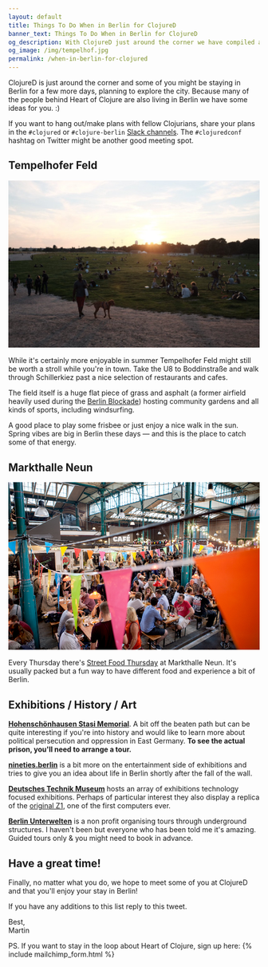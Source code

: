 ```yaml
---
layout: default
title: Things To Do When in Berlin for ClojureD
banner_text: Things To Do When in Berlin for ClojureD
og_description: With ClojureD just around the corner we have compiled a small list of things you might want to check out while in town.
og_image: /img/tempelhof.jpg
permalink: /when-in-berlin-for-clojured
---
```

<div class="mw7 center">

ClojureD is just around the corner and some of you might be staying in Berlin for a few more days, planning to explore the city. Because many of the people behind Heart of Clojure are also living in Berlin we have some ideas for you. :) 

If you want to hang out/make plans with fellow Clojurians, share your plans in the <code class="bg-light-gray ph2 pv1 br2 f5 mr1">#clojured</code> or <code class="bg-light-gray ph2 pv1 br2 f5 mr1">#clojure-berlin</code> [Slack channels](http://clojurians.net). The <code class="bg-light-gray ph2 pv1 br2 f5 mr1">#clojuredconf</code> hashtag on Twitter might be another good meeting spot.

<h2 class="mt5 mb3">Tempelhofer Feld</h2>

![Tempelhofer Feld](/img/tempelhof.jpg)

While it's certainly more enjoyable in summer Tempelhofer Feld might still be worth a stroll while you're in town. Take the U8 to Boddinstraße and walk through Schillerkiez past a nice selection of restaurants and cafes. 

The field itself is a huge flat piece of grass and asphalt (a former airfield heavily used during the [Berlin Blockade](https://en.wikipedia.org/wiki/Berlin_Blockade)) hosting community gardens and all kinds of sports, including windsurfing. 

A good place to play some frisbee or just enjoy a nice walk in the sun. Spring vibes are big in Berlin these days — and this is the place to catch some of that energy.

<h2 class="mt5 mb3">Markthalle Neun</h2>

![Street Food Thursdau](/img/street-food-thursday.jpg)

Every Thursday there's [Street Food Thursday](https://markthalleneun.de/veranstaltungen/81/2019/2/21/street-food-thursday) at Markthalle Neun. It's usually packed but a fun way to have different food and experience a bit of Berlin.

<h2 class="mt5 mb3">Exhibitions / History / Art</h2>

[**Hohenschönhausen Stasi Memorial**](https://www.stiftung-hsh.de). A bit off the beaten path but can be quite interesting if you're into history and would like to learn more about political persecution and oppression in East Germany. **To see the actual prison, you'll need to arrange a tour.**

[**nineties.berlin**](https://nineties.berlin/en) is a bit more on the entertainment side of exhibitions and tries to give you an idea about life in Berlin shortly after the fall of the wall.

[**Deutsches Technik Museum**](https://sdtb.de/museum-of-technology/623/) hosts an array of exhibitions technology focused exhibitions. Perhaps of particular interest they also display a replica of the [original Z1](https://sdtb.de/museum-of-technology/exhibitions/1256/), one of the first computers ever.

[**Berlin Unterwelten**](https://www.berliner-unterwelten.de/en.html) is a non profit organising tours through underground structures. I haven't been but everyone who has been told me it's amazing. Guided tours only & you might need to book in advance.

<!-- <h2 class="mt5 mb3">Food</h2> -->
<!-- Notably absent from this list so far are any restaurants. There's simply too much variety to pick out a handful of places. [Foursquare](https://foursquare.com) is working pretty well for Berlin if you have it. If you're looking for specific recommendations feel free to [ask on Twitter](https://twitter.com/martinklepsch). -->

<!-- <h2 class="mt5 mb3">Recover</h2> -->

<!-- Finally, if the weather isn't too nice or you're just looking for a a break a way from city life, [**Liquidrom**](https://liquidrom-berlin.de/en/) or [**Vabali**](https://www.vabali.de) would be decent options. Both places have a variety of saunas and pools and can be easily reached via public transport. -->

<h2 class="mt5 mb3">Have a great time!</h2>

Finally, no matter what you do, we hope to meet some of you at ClojureD and that you'll enjoy your stay in Berlin!

If you have any additions to this list reply to this tweet.

Best,  
Martin


<div class="mt6">
PS. If you want to stay in the loop about Heart of Clojure, sign up here:
{% include mailchimp_form.html %}
</div>

</div>


